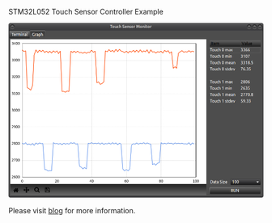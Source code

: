 STM32L052 Touch Sensor Controller Example

![](Doc/Image/Plot.png)

Please visit [blog](https://innomatic.blogspot.ca) for more information.

